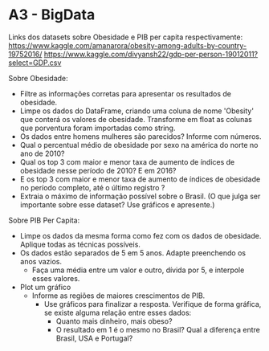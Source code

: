 # A3 - BigData

Links dos datasets sobre Obesidade e PIB per capita respectivamente:
https://www.kaggle.com/amanarora/obesity-among-adults-by-country-19752016/
https://www.kaggle.com/divyansh22/gdp-per-person-19012011?select=GDP.csv

Sobre Obesidade:
- Filtre as informações corretas para apresentar os resultados de obesidade.
- Limpe os dados do DataFrame, criando uma coluna de nome 'Obesity' que conterá os
valores de obesidade. Transforme em float as colunas que porventura foram importadas
como string.
- Os dados entre homens mulheres são parecidos? Informe com números.
- Qual o percentual médio de obesidade por sexo na américa do norte no ano de 2010?
- Qual os top 3 com maior e menor taxa de aumento de índices de obesidade nesse período
de 2010? E em 2016?
- E os top 3 com maior e menor taxa de aumento de índices de obesidade no período
completo, até o último registro ?
- Extraia o máximo de informação possível sobre o Brasil. (O que julga ser importante
sobre esse dataset? Use gráficos e apresente.)

Sobre PIB Per Capita:
- Limpe os dados da mesma forma como fez com os dados de obesidade.
Aplique todas as técnicas possíveis.
- Os dados estão separados de 5 em 5 anos. Adapte preenchendo os anos vazios.
	- Faça uma média entre um valor e outro, dívida por 5, e interpole esses valores.
- Plot um gráfico
	- Informe as regiões de maiores crescimentos de PIB. 
		- Use gráficos para finalizar a resposta. Verifique de forma gráfica, se existe alguma relação entre esses dados:
			- Quanto mais dinheiro, mais obeso?
			- O resultado em 1 é o mesmo no Brasil? Qual a diferença entre Brasil, USA e Portugal?